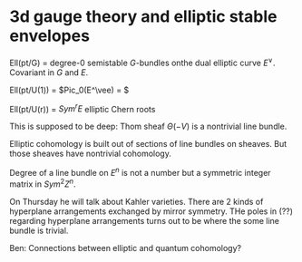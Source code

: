 # 3d gauge theory and elliptic stable envelopes



Ell(pt/G) = degree-0 semistable $G$-bundles onthe dual elliptic curve $E^\vee$.  Covariant in $G$ and $E$.

Ell(pt/U(1)) = $Pic_0(E^\vee) = $

Ell(pt/U(r)) = $Sym^r E$ elliptic Chern roots

This is supposed to be deep: Thom sheaf $\Theta(-V)$ is a nontrivial line bundle.  

Elliptic cohomology is built out of sections of line bundles on sheaves.  But those sheaves have nontrivial cohomology.



Degree of a line bundle on $E^n$ is not a number but a symmetric integer matrix in $Sym^2 Z^n$.

On Thursday he will talk about Kahler varieties.  There are 2 kinds of hyperplane arrangements exchanged by mirror symmetry.  THe poles in (??) regarding hyperplane arrangements turns out to be where the some line bundle is trivial.

Ben: Connections between elliptic and quantum cohomology?